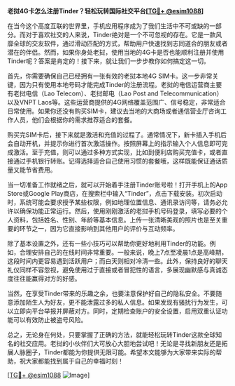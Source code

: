 **老挝4G卡怎么注册Tinder？轻松玩转国际社交平台[[TG💪+ @esim1088](https://t.me/s/esim1088)]**

在当今这个高度互联的世界里，手机应用程序成为了我们生活中不可或缺的一部分。而对于喜欢社交的人来说，Tinder绝对是一个不可忽视的存在。它是一款风靡全球的交友软件，通过滑动匹配的方式，帮助用户快速找到志同道合的朋友或者潜在的伴侣。然而，如果你身处老挝，使用当地的4G卡是否也能顺利注册并使用Tinder呢？答案是肯定的！接下来，就让我们一步步教你如何搞定这一切。

首先，你需要确保自己已经拥有一张有效的老挝本地4G SIM卡。这一步非常关键，因为只有使用本地号码才能完成Tinder的注册流程。老挝的电信运营商主要有老挝电信（Lao Telecom）、老挝邮电（Lao Post and Telecommunication）以及VNPT Laos等。这些运营商提供的4G网络覆盖范围广、信号稳定，非常适合日常使用。如果你还没有购买SIM卡，建议去当地的大商场或者通信营业厅咨询工作人员，他们会根据你的需求推荐适合的套餐。

购买完SIM卡后，接下来就是激活和充值的过程了。通常情况下，新卡插入手机后会自动开机，并提示你进行首次激活操作。按照屏幕上的指示输入个人信息即可完成激活。至于充值，则可以通过多种方式实现，比如到便利店购买充值卡，或者直接通过手机银行转账。记得选择适合自己使用习惯的套餐哦，这样既能保证通话质量又能节省费用。

当一切准备工作就绪之后，就可以开始着手注册Tinder账号啦！打开手机上的App Store或Google Play商店，在搜索栏中输入“Tinder”，点击下载安装。初次启动时，系统可能会要求授予某些权限，例如地理位置信息、通讯录访问等，请务必允许以确保功能正常运行。然后，使用刚刚激活的老挝手机号码登录，填写必要的个人资料，包括姓名、性别、年龄等基本信息。上传一张清晰美观的照片也是至关重要的环节之一，因为它直接影响到其他用户的评价与互动频率。

除了基本设置之外，还有一些小技巧可以帮助你更好地利用Tinder的功能。例如，合理安排自己的在线时间非常重要。一般来说，晚上7点至凌晨1点是高峰期，这段时间内更容易遇到活跃用户；而白天则相对冷清一些。此外，保持良好的聊天礼仪同样不容忽视，避免使用过于直接或者冒犯性的语言，多展现幽默感与真诚态度往往能赢得对方的好感。

当然，在享受Tinder带来的乐趣之余，也要注意保护好自己的隐私安全。不要随意添加陌生人为好友，更不能泄露过多的私人信息。如果发现有骚扰行为发生，可以立即向平台举报并屏蔽对方。同时，定期检查账户的安全设置，启用双重认证功能可以有效防止被盗号风险。

总之，无论身在何处，只要掌握了正确的方法，就能轻松玩转Tinder这款全球知名的社交应用。老挝的小伙伴们大可放心大胆地尝试吧！无论是寻找新朋友还是拓展人脉圈子，Tinder都能为你提供无限可能。希望本文能够为大家带来实际的帮助，祝大家都能找到属于自己的幸福时刻！

[[TG💪+ @esim1088](https://t.me/s/esim1088) ![Image](https://i.postimg.cc/4NQfJmqS/Snipaste-2025-05-13-00-14-12.png)]